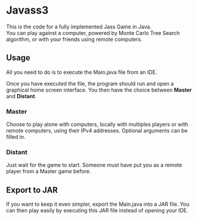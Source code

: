 # Javass3

This is the code for a fully implemented Jass Game in Java. <br>
You can play against a computer, powered by Monte Carlo Tree Search algorithm, or with your friends using remote computers.

## Usage

All you need to do is to execute the Main.java file from an IDE.

Once you have executed the file, the program should run and open a graphical home screen interface. 
You then have the choice between **Master** and **Distant**.

### Master

Choose to play alone with computers, locally with multiples players or with remote computers, using their IPv4 addresses. Optional arguments can be filled in.

### Distant

Just wait for the game to start. Someone must have put you as a remote player from a Master game before.

## Export to JAR

If you want to keep it even simpler, export the Main.java into a JAR file. You can then play easily by executing this JAR file instead of opening your IDE.